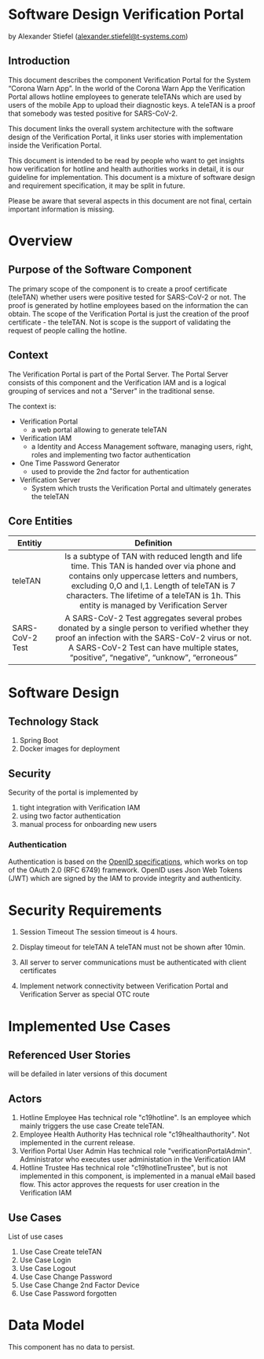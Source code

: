 # Software Design Verification Portal
by Alexander Stiefel (alexander.stiefel@t-systems.com)

##	Introduction
This document describes the component Verification Portal for the System “Corona Warn App”. In the world of the Corona Warn App the Verification Portal allows hotline employees to generate teleTANs which are used by users of the mobile App to upload their diagnostic keys. A teleTAN is a proof that somebody was tested positive for SARS-CoV-2.

This document links the overall system architecture with the software design of the Verification Portal, it links user stories with implementation inside the Verification Portal. 

This document is intended to be read by people who want to get insights how verification for hotline and health authorities works in detail, it is our guideline for implementation. This document is a mixture of software design and requirement specification, it may be split in future.

Please be aware that several aspects in this document are not final, certain important information is missing.

#	Overview
##	Purpose of the Software Component
The primary scope of the component is to create a proof certificate (teleTAN) whether users were positive tested for SARS-CoV-2 or not. The proof is generated by hotline employees based on the information the can obtain. The scope of the Verification Portal is just the creation of the proof certificate - the teleTAN. Not is scope is the support of validating the request of people calling the hotline.  


##	Context
The Verification Portal is part of the Portal Server. The Portal Server consists of this component and the Verification IAM and is a logical grouping of services and not a "Server" in the traditional sense. 

The context is:
- Verification Portal 
    - a web portal allowing to generate teleTAN
- Verification IAM
    - a Identity and Access Management software, managing users, right, roles and implementing two factor authentication
- One Time Password Generator
    - used to provide the 2nd factor for authentication
- Verification Server
    - System which trusts the Verification Portal and ultimately generates the teleTAN


##	Core Entities
|Entitiy|	Definition|	
| ------------- |:-------------:|
|teleTAN|	Is a subtype of TAN with reduced length and life time. This TAN is handed over via phone and contains only uppercase letters and numbers, excluding 0,O and I,1. Length of teleTAN is 7 characters. The lifetime of a teleTAN is 1h. This entity is managed by Verification Server	|
|SARS-CoV-2 Test|	A SARS-CoV-2 Test aggregates several probes donated by a single person to verified whether they proof an infection with the SARS-CoV-2 virus or not. A SARS-CoV-2 Test can have multiple states, “positive”, “negative”, “unknow”, “erroneous”	|


# Software Design

## Technology Stack
1. Spring Boot
1. Docker images for deployment

## Security
Security of the portal is implemented by
1. tight integration with Verification IAM
2. using two factor authentication
1. manual process for onboarding new users

### Authentication
Authentication is based on the [OpenID specifications](https://openid.net/developers/specs/), which works on top of the OAuth 2.0 (RFC 6749) framework. OpenID uses Json Web Tokens (JWT) which are signed by the IAM to provide integrity and authenticity.

# Security Requirements

1. Session Timeout
The session timeout is 4 hours.

1. Display timeout for teleTAN
A teleTAN must not be shown after 10min. 

1. All server to server communications must be authenticated with client certificates

1. Implement network connectivity between Verification Portal and Verification Server as special OTC route

# Implemented Use Cases
## Referenced User Stories
will be defailed in later versions of this document

##	Actors
1. Hotline Employee
Has technical role "c19hotline". Is an employee which mainly triggers the use case Create teleTAN. 
2. Employee Health Authority
Has technical role "c19healthauthority". Not implemented in the current release.
3. Verifion Portal User Admin 
Has technical role "verificationPortalAdmin". Administrator who executes user administation in the Verification IAM
4. Hotline Trustee
Has technical role "c19hotlineTrustee", but is not implemented in this component, is implemented in a manual eMail based flow. This actor approves the requests for user creation in the Verification IAM


## Use Cases

List of use cases
1. Use Case Create teleTAN
1. Use Case Login
1. Use Case Logout
1. Use Case Change Password
1. Use Case Change 2nd Factor Device
1. Use Case Password forgotten

# Data Model
This component has no data to persist.
